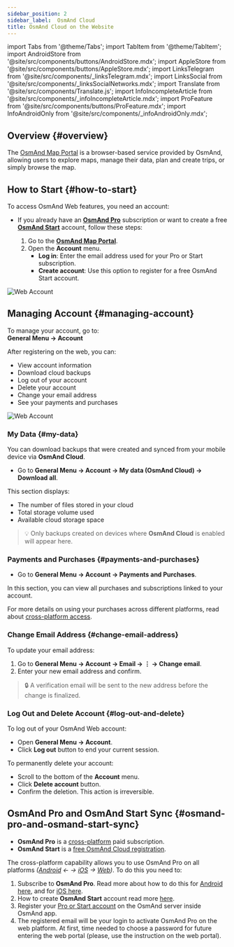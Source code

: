 ```yaml
---
sidebar_position: 2
sidebar_label:  OsmAnd Cloud
title: OsmAnd Cloud on the Website
---
```


import Tabs from '@theme/Tabs';
import TabItem from '@theme/TabItem';
import AndroidStore from '@site/src/components/buttons/AndroidStore.mdx';
import AppleStore from '@site/src/components/buttons/AppleStore.mdx';
import LinksTelegram from '@site/src/components/_linksTelegram.mdx';
import LinksSocial from '@site/src/components/_linksSocialNetworks.mdx';
import Translate from '@site/src/components/Translate.js';
import InfoIncompleteArticle from '@site/src/components/_infoIncompleteArticle.mdx';
import ProFeature from '@site/src/components/buttons/ProFeature.mdx';
import InfoAndroidOnly from '@site/src/components/_infoAndroidOnly.mdx';

<InfoIncompleteArticle/>

## Overview {#overview}

The [OsmAnd Map Portal](https://osmand.net/map) is a browser-based service provided by OsmAnd, allowing users to explore maps, manage their data, plan and create trips, or simply browse the map.



## How to Start {#how-to-start}

To access OsmAnd Web features, you need an account:

- If you already have an [**OsmAnd Pro**](../personal/osmand-cloud.md#login) subscription or want to create a free [**OsmAnd Start**](../personal/osmand-cloud.md#osmand-start) account, follow these steps:

  1. Go to the [**OsmAnd Map Portal**](https://osmand.net/map).
  2. Open the **Account** menu.
     - **Log in**: Enter the email address used for your Pro or Start subscription.
     - **Create account**: Use this option to register for a free OsmAnd Start account.

![Web Account](@site/static/img/web/web_account.png)

## Managing Account {#managing-account}

To manage your account, go to:  
**General Menu → Account**

After registering on the web, you can:

- View account information
- Download cloud backups
- Log out of your account
- Delete your account
- Change your email address
- See your payments and purchases

![Web Account](@site/static/img/web/web_account_2.png)

### My Data {#my-data}

You can download backups that were created and synced from your mobile device via **OsmAnd Cloud**.

- Go to **General Menu → Account → My data (OsmAnd Cloud) → Download all**.

This section displays:

- The number of files stored in your cloud
- Total storage volume used
- Available cloud storage space

> 💡 Only backups created on devices where **OsmAnd Cloud** is enabled will appear here.

### Payments and Purchases {#payments-and-purchases}

- Go to **General Menu → Account → Payments and Purchases**.

In this section, you can view all purchases and subscriptions linked to your account.

For more details on using your purchases across different platforms, read about [cross-platform access](../purchases/cross.md).

### Change Email Address {#change-email-address}

To update your email address:

1. Go to **General Menu → Account → Email → ⋮ → Change email**.
2. Enter your new email address and confirm.

> 🔒 A verification email will be sent to the new address before the change is finalized.

### Log Out and Delete Account {#log-out-and-delete}

To log out of your OsmAnd Web account:

- Open **General Menu → Account**.
- Click **Log out** button to end your current session.

To permanently delete your account:

- Scroll to the bottom of the **Account** menu.
- Click **Delete account** button.
- Confirm the deletion. This action is irreversible.


## OsmAnd Pro and OsmAnd Start Sync {#osmand-pro-and-osmand-start-sync}

- **OsmAnd Pro** is a [cross-platform](../troubleshooting/setup.md#cross-platform) paid subscription. 
- **OsmAnd Start** is a [free OsmAnd Cloud registration](https://osmand.net/blog/start).

The cross-platform capability allows you to use OsmAnd Pro on all platforms *([Android](../purchases/android.md)  ← →  [iOS](../purchases/ios.md)  →  [Web](https://www.osmand.net/map))*. To do this you need to:

1. Subscribe to **OsmAnd Pro**. Read more about how to do this for [Android here](../purchases/android.md#how-to-buy), and for [iOS here](../purchases/ios.md#how-to-buy).
2. How to create **OsmAnd Start** account read more [here](https://osmand.net/blog/start#how-to-create-an-account).
3. Register your [Pro or Start account](../troubleshooting/setup.md#cross-platform) on the OsmAnd server inside OsmAnd app.
4. The registered email will be your login to activate OsmAnd Pro on the web platform. At first, time needed to choose a password for future entering the web portal (please, use the instruction on the web portal).


<!--

- Enter your *email* and *password* for [osmand.net/map](https://osmand.net/map/).

![View OsmAnd Web activation](@site/static/img/web/web_pro_activation.png)  

- Your data, such as tracks (OsmAnd Pro) and favorites(OsmAnd Pro and OsmAnd Start), will appear in the menu after you log in. They are available for display on the map. But you need [to sync this data](https://osmand.net/docs/user/personal/osmand-cloud#last-sync) from your devices.

![View OsmAnd Web data](@site/static/img/web/web_data.png)  

- To *DOWNLOAD BACKUP* from [OsmAnd Cloud](https://osmand.net/docs/user/personal/osmand-cloud), click the login field. On the login field you can see files info (total files number, total files size, cloud storage used) and account info (subscription type, start time and expire time of your subscription).

![View OsmAnd Web backup file](@site/static/img/web/web_backup_file.png)  

Choose needed files for downloading, `.zip` or `.osf` format of downloaded files and click *DOWNLOAD BACKUP* button:

![View OsmAnd Web backup file](@site/static/img/web/web_backup_file_1.png)  

There is also a button to *logout* of the account.  

- *LOGOUT*, *DELETE YOUR ACCOUNT* or *Change email* you find on the login field too. For opening *DELETE YOUR ACCOUNT* or *Change email* you need to click *Dangerous area*.

![View OsmAnd Web backup file](@site/static/img/web/web_backup_file_2.png)  


## Cloud data {#cloud-data}

[Tracks and Favorites](web-map.md#tracks).

## Map style {#map-style}

In this section of the menu, you can change the map style. You can read more about how to do this in the article [Vector Maps (Map Styles)](../map/vector-maps.md) for the OsmAnd app. The settings in the web version are no different.  
**Some examples:**

- Nautical map style

![OsmAnd Web Map Style](@site/static/img/web/web_map_style_nautical.png)

- Topo map style

![OsmAnd Web Favorites add](@site/static/img/web/web_map_style_topo.png)
-->






